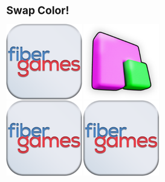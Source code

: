 # Swap Color!

<p float="left">
	<img src="Assets/_Main/Art/2D/Icons/000.png" width="200">
	<img src="Assets/_Main/Art/icon/swapcolor_loadingscreenicon.png" width="200">
	<img src="Assets/_Main/Art/2D/Icons/000.png" width="200">
	<img src="Assets/_Main/Art/2D/Icons/000.png" width="200">
</p>
